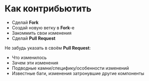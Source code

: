 # Как контрибьютить

- Сделай **Fork**
- Создай новую ветку в **Fork**-е
- Закоммить свои изменения
- Сделай **Pull Request**

Не забудь указать в своём **Pull Request**:

- Что изменилось
- Зачем эти изменения
- Подводные камни/специфику/особенности изменений
- Известные баги, изменения затронувшие другие компоненты
